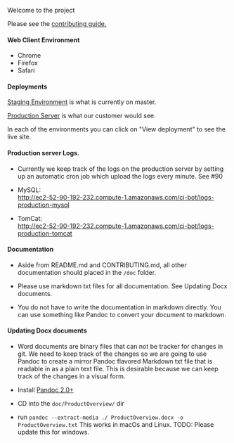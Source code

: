 
Welcome to the project

Please see the [contributing guide.](CONTRIBUTING.md)

#### Web Client Environment

* Chrome
* Firefox
* Safari

#### Deployments

[Staging Environment](http://ec2-52-90-192-232.compute-1.amazonaws.com/root/SoftEngStudioFall17/environments/1) is what is currently on master. 



[Production Server](http://ec2-52-90-192-232.compute-1.amazonaws.com/root/SoftEngStudioFall17/environments/2) is what our customer would see.

In each of the environments you can click on "View deployment" to see the live site.

#### Production server Logs.

- Currently we keep track of the logs on the production server by setting up an automatic cron job which upload the logs every minute. See #90 

- MySQL:  
http://ec2-52-90-192-232.compute-1.amazonaws.com/ci-bot/logs-production-mysql

- TomCat:  
http://ec2-52-90-192-232.compute-1.amazonaws.com/ci-bot/logs-production-tomcat


#### Documentation

* Aside from README.md and CONTRIBUTING.md, all other documentation should placed in the `/doc` folder.

* Please use markdown txt files for all documentation. See Updating Docx documents.

* You do not have to write the documentation in markdown directly. You can use something like Pandoc to convert your document to markdown.

#### Updating Docx documents

* Word documents are binary files that can not be tracker for changes in git. We need to keep track of the changes so we are going to use Pandoc to create a mirror Pandoc flavored Markdown txt file that is readable in as a plain text file. This is desirable because we can keep track of the changes in a visual form.

* Install [Pandoc 2.0+ ](http://pandoc.org/installing.html)

* CD into the `doc/ProductOverview/` dir
* run `pandoc --extract-media ./ ProductOverview.docx -o ProductOverview.txt` This works in macOs and Linux. TODO: Please update this for windows.
